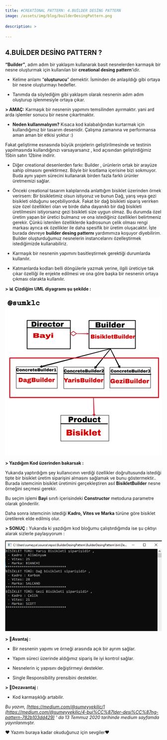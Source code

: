 ```yaml
---
title: #CREATİONAL PATTERN: 4.BUİLDER DESİNG PATTERN
image: /assets/img/blog/builderDesingPattern.png

description: >

---
```

## 4.BUİLDER DESİNG PATTERN ? 

**“Builder”**, adım adım bir yaklaşım kullanarak basit nesnelerden karmaşık bir nesne oluşturmak için kullanılan bir **creational desing pattern**’idir.

-   Kelime anlamı “**oluşturucu**” demektir. İsminden de anlaşıldığı gibi ortaya bir nesne oluşturmayı hedefler.

-   Tanımda da söylediğim gibi yaklaşım olarak nesnenin adım adım oluşturup işlenmesiyle ortaya çıkar.

**> AMAÇ:** Karmaşık bir nesnenin yapımını temsilinden ayırmaktır. yani ard arda işlemler sonucu bir nesne çıkartmaktır.

-   **Neden kullanmalıyım?** Kısaca kod kalabalığından kurtarmak için kullandığımız bir tasarım desenidir. Çalışma zamanına ve performansa aman aman bir etkisi yoktur :)

Fakat geliştirme esnasında büyük projelerin geliştirilmesinde ve testinin yapılmasında kullandığınızı varsayarsanız , kod açısından geliştirdiğimiz 15bin satırı 12bine indirir.

-   Diğer creational desenlerden farkı: Builder , ürünlerin ortak bir arayüze sahip olmasını gerektirmez. Böyle bir kısıtlama içerisine bizi sokmuyor. Buda aynı yapım sürecini kullanarak birden fazla farklı ürünler üretmemizi sağlar.

-   Önceki creational tasarım kalıplarında anlattığım bisiklet üzerinden örnek verirsem: Bir bisikletimiz olsun istiyoruz ve bunun Dağ, yarış veya gezi bisikleti olduğunu seçebiliyorduk. Fakat bir dağ bisikleti sipariş verirken size özel özellikleri olan ve birde daha dayanıklı bir dağ bisikleti üretilmesini istiyorsanız gezi bisikleti size uygun olmaz. Bu durumda özel üretim yapan bir üretici bulmanız ve ona istediğiniz özellikleri belirtmeniz gerekir. Çünkü istenilen özelliklerde kadrosunun çelik olması rengi markası ayrıca ek özellikler ile daha spesifik bir üretim oluşacaktır. İşte burada devreye **builder desing patternı** yardımımıza koşuyor diyebilirim. Builder oluşturduğumuz nesnelerin instancelarını özelleştirmek istediğimizde kullanabiliriz.

-   Karmaşık bir nesnenin yapımını basitleştirmek gerektiği durumlarda kullanılır.

-   Katmanlarda kodları belli döngülerle yazmak yerine, ilgili üreticiye tak çıkar özelliği ile enjekte edilmesi ve ona göre başka bir nesnenin ortaya çıkması olarakta kullanılır.

**>  📊 Çizdiğim UML diyagramı şu şekilde :**

![BUİLDERDesingPattern](/assets/img/blog/builderDesingPattern2.png)

**> Yazdığım Kod üzerinden bakarsak :**

<script src="https://gist.github.com/sumeyyekilic/715d7761bc559f18f554ab762c972ac0.js"></script>

Yukarıda yaptırdığım şey kullanıcının verdiği özellikler doğrultusunda istediği tipte bir bisiklet üretim siparişini almasını sağlamak ve bunu göstermektir.. Burada istemcinin bisiklet üretimini gerçekleştiren asıl **BisikletBuilder** nesne örneğini seçmesi gerekir.

Bu seçim işlemi **Bayi** sınıfı içerisindeki **Constructor** metoduna parametre olarak gönderilir.

Daha sonra istemcinin istediği **Kadro, Vites ve Marka** türüne göre bisiklet üretilerek elde edilmiş olur.

**> SONUÇ :** Yukarıda ki yazdığım kod bloğumu çalıştırdığımda ise şu çıktıyı alarak sizlerle paylaşıyorum :

![BUİLDERDesingPattern](/assets/img/blog/builderDesingPattern3.png)

**> 📌Avantaj :**

-   Bir nesnenin yapımı ve örneği arasında açık bir ayrım sağlar.

-   Yapım süreci üzerinde aldığımız sipariş ile iyi kontrol sağlar.

-   Nesnelerin iç yapısını değiştirmeyi destekler.

-   Single Responsibility prensibini destekler.

**> 📌Dezavantaj :**

-   Kod karmaşıklığı artabilir.

_Bu yazım, [https://medium.com/@sumeyyekilic/](https://medium.com/@sumeyyekilic/4-bui%CC%87lder-desi%CC%87ng-pattern-782b103dd429) ' da 13 Temmuz 2020 tarihinde medium sayfamda yayınlanmıştır._

❤ Yazımı buraya kadar okuduğunuz için sevgiler❤
